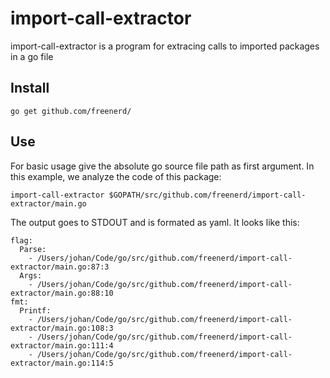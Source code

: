 # import-call-extractor

import-call-extractor is a program for extracing calls to imported packages in a go file

## Install

    go get github.com/freenerd/

## Use

For basic usage give the absolute go source file path as first argument. In this example, we analyze the code of this package:

    import-call-extractor $GOPATH/src/github.com/freenerd/import-call-extractor/main.go

The output goes to STDOUT and is formated as yaml. It looks like this:

```
flag:
  Parse:
    - /Users/johan/Code/go/src/github.com/freenerd/import-call-extractor/main.go:87:3
  Args:
    - /Users/johan/Code/go/src/github.com/freenerd/import-call-extractor/main.go:88:10
fmt:
  Printf:
    - /Users/johan/Code/go/src/github.com/freenerd/import-call-extractor/main.go:108:3
    - /Users/johan/Code/go/src/github.com/freenerd/import-call-extractor/main.go:111:4
    - /Users/johan/Code/go/src/github.com/freenerd/import-call-extractor/main.go:114:5
```
